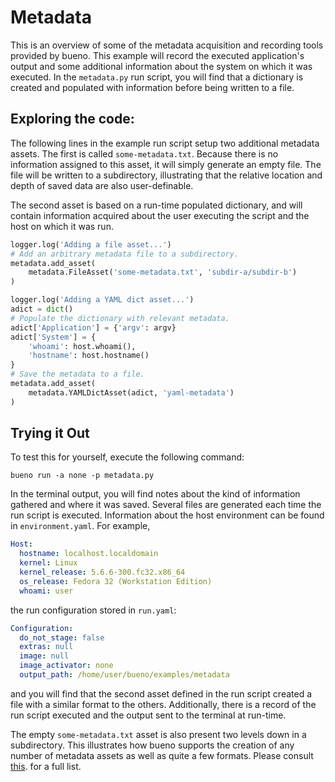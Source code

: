 # Metadata

This is an overview of some of the metadata acquisition and recording tools
provided by bueno. This example will record the executed application's output
and some additional information about the system on which it was executed.  In
the `metadata.py` run script, you will find that a dictionary is created and
populated with information before being written to a file.

## Exploring the code:
The following lines in the example run script setup two additional metadata
assets. The first is called `some-metadata.txt`. Because there is no information
assigned to this asset, it will simply generate an empty file.  The file will be
written to a subdirectory, illustrating that the relative location and depth of
saved data are also user-definable.

The second asset is based on a run-time populated dictionary, and will contain
information acquired about the user executing the script and the host on which
it was run.

```python
logger.log('Adding a file asset...')
# Add an arbitrary metadata file to a subdirectory.
metadata.add_asset(
    metadata.FileAsset('some-metadata.txt', 'subdir-a/subdir-b')
)

logger.log('Adding a YAML dict asset...')
adict = dict()
# Populate the dictionary with relevant metadata.
adict['Application'] = {'argv': argv}
adict['System'] = {
    'whoami': host.whoami(),
    'hostname': host.hostname()
}
# Save the metadata to a file.
metadata.add_asset(
    metadata.YAMLDictAsset(adict, 'yaml-metadata')
)
```

## Trying it Out
To test this for yourself, execute the following command:

```shell
bueno run -a none -p metadata.py
```

In the terminal output, you will find notes about the kind of information
gathered and where it was saved. Several files are generated each time the run
script is executed. Information about the host environment can be found in
`environment.yaml`. For example,

```yaml
Host:
  hostname: localhost.localdomain
  kernel: Linux
  kernel_release: 5.6.6-300.fc32.x86_64
  os_release: Fedora 32 (Workstation Edition)
  whoami: user
```
the run configuration stored in `run.yaml`:
```yaml
Configuration:
  do_not_stage: false
  extras: null
  image: null
  image_activator: none
  output_path: /home/user/bueno/examples/metadata
```
and you will find that the second asset defined in the run script created a file
with a similar format to the others. Additionally, there is a record of the
run script executed and the output sent to the terminal at run-time.

The empty `some-metadata.txt` asset is also present two levels down in a
subdirectory. This illustrates how bueno supports the creation of any
number of metadata assets as well as quite a few formats. Please consult
[this](https://github.com/lanl/bueno/blob/master/bueno/public/metadata.py).  for
a full list.
